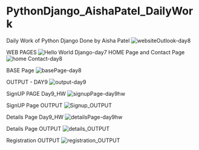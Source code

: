 # PythonDjango_AishaPatel_DailyWork
Daily Work of Python Django Done by Aisha Patel
![websiteOutlook-day8](https://user-images.githubusercontent.com/76744703/120998988-3d303480-c7a6-11eb-9800-594dfa11186a.png)



WEB PAGES
![Hello World Django-day7](https://user-images.githubusercontent.com/76744703/120999675-03136280-c7a7-11eb-9086-6165ec288e1d.png)
HOME Page and Contact Page
![home Contact-day8](https://user-images.githubusercontent.com/76744703/121001945-6dc59d80-c7a9-11eb-97bd-c5b39a0cae5b.png)

BASE Page
![basePage-day8](https://user-images.githubusercontent.com/76744703/121001974-74ecab80-c7a9-11eb-8048-c2aa25fe812a.png)

OUTPUT - DAY9
![output-day9](https://user-images.githubusercontent.com/76744703/121185150-6377d200-c883-11eb-8440-f7049b471814.png)

SignUP PAGE Day9_HW
![signupPage-day9hw](https://user-images.githubusercontent.com/76744703/121474618-f169cf00-c9e1-11eb-9d72-e139ab1e7340.png)

SignUP Page OUTPUT 
![Signup_OUTPUT](https://user-images.githubusercontent.com/76744703/121474691-0ba3ad00-c9e2-11eb-9a63-f2dd5bdf86d0.png)

Details Page Day9_HW
![detailsPage-day9hw](https://user-images.githubusercontent.com/76744703/121474733-1e1de680-c9e2-11eb-8dce-5cd55404a65c.png)

Details Page OUTPUT
![details_OUTPUT](https://user-images.githubusercontent.com/76744703/121474781-3130b680-c9e2-11eb-9089-eedc00153f3d.png)

Registration OUTPUT
![registration_OUTPUT](https://user-images.githubusercontent.com/76744703/121478946-2cbacc80-c9e7-11eb-834b-1f25a54ffd5a.png)

